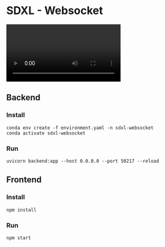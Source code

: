 # SDXL - Websocket

![](https://jgoode.s3.amazonaws.com/sdxl-websocket/sdxl-websocket-demo-4x.mp4)

## Backend

### Install
```
conda env create -f environment.yaml -n sdxl-websocket
conda activate sdxl-websocket
```

### Run
```
uvicorn backend:app --host 0.0.0.0 --port 50217 --reload
```

## Frontend

### Install
```
npm install
```

### Run
```
npm start
```
